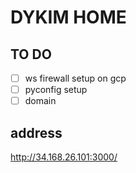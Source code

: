 # DYKIM HOME

## TO DO

- [ ] ws firewall setup on gcp
- [ ] pyconfig setup
- [ ] domain

## address

http://34.168.26.101:3000/
